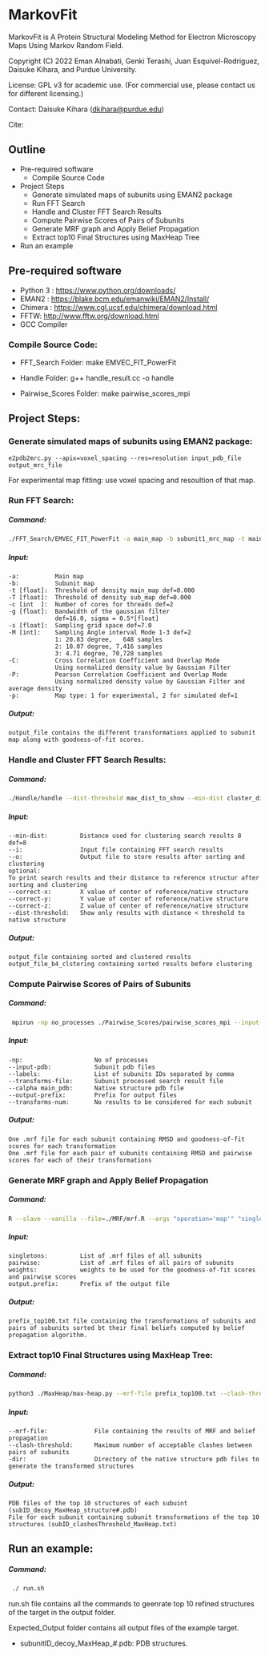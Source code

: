 # MarkovFit
MarkovFit is A Protein Structural Modeling Method for Electron Microscopy Maps Using Markov Random Field.

Copyright (C) 2022 Eman Alnabati, Genki Terashi, Juan Esquivel-Rodriguez, Daisuke Kihara, and Purdue University.

License: GPL v3 for academic use. (For commercial use, please contact us for different licensing.)

Contact: Daisuke Kihara (dkihara@purdue.edu)

Cite:
## Outline
- Pre-required software
    - Compile Source Code
- Project Steps
    - Generate simulated maps of subunits using EMAN2 package
    - Run FFT Search
    - Handle and Cluster FFT Search Results
    - Compute Pairwise Scores of Pairs of Subunits
    - Generate MRF graph and Apply Belief Propagation
    - Extract top10 Final Structures using MaxHeap Tree
- Run an example
    

## Pre-required software
- Python 3 : https://www.python.org/downloads/
- EMAN2 : https://blake.bcm.edu/emanwiki/EMAN2/Install/
- Chimera : https://www.cgl.ucsf.edu/chimera/download.html
- FFTW: http://www.fftw.org/download.html
- GCC Compiler

### Compile Source Code:
- FFT_Search Folder:
make EMVEC_FIT_PowerFit

- Handle Folder:
g++ handle_result.cc -o handle

- Pairwise_Scores Folder:
make pairwise_scores_mpi


## Project Steps:
### Generate simulated maps of subunits using EMAN2 package:
    e2pdb2mrc.py --apix=voxel_spacing --res=resolution input_pdb_file output_mrc_file

For experimental map fitting: use voxel spacing and resoultion of that map. 

### Run FFT Search:
##### Command:
```sh
./FFT_Search/EMVEC_FIT_PowerFit -a main_map -b subunit1_mrc_map -t main_map_contour_level -T subunit_map_contour_level -c no_processes -P true -M 2 -s voxel_space -p map_type > output_file
```

##### Input:
    -a:          Main map
    -b:          Subunit map
    -t [float]:  Threshold of density main_map def=0.000
    -T [float]:  Threshold of density sub_map def=0.000
    -c [int  ]:  Number of cores for threads def=2
    -g [float]:  Bandwidth of the gaussian filter
                 def=16.0, sigma = 0.5*[float]
    -s [float]:  Sampling grid space def=7.0
    -M [int]:    Sampling Angle interval Mode 1-3 def=2
                 1: 20.83 degree,   648 samples
                 2: 10.07 degree, 7,416 samples
                 3: 4.71 degree, 70,728 samples
    -C:          Cross Correlation Coefficient and Overlap Mode 
                 Using normalized density value by Gaussian Filter
    -P:          Pearson Correlation Coefficient and Overlap Mode 
                 Using normalized density value by Gaussian Filter and average density
    -p:          Map type: 1 for experimental, 2 for simulated def=1 
           
##### Output:
    output_file contains the different transformations applied to subunit map along with goodness-of-fit scores. 

### Handle and Cluster FFT Search Results:
##### Command:
```sh
./Handle/handle --dist-threshold max_dist_to_show --min-dist cluster_dist_thrshold --correct-x center_x --correct-y center_y --correct-z center_z --i input_file --o output_file
```
##### Input:
    --min-dist:         Distance used for clustering search results 8 def=8
    --i:                Input file containing FFT search results
    --o:                Output file to store results after sorting and clustering
    optional:
    To print search results and their distance to reference structur after sorting and clustering
    --correct-x:        X value of center of reference/native structure
    --correct-y:        Y value of center of reference/native structure 
    --correct-z:        Z value of center of reference/native structure 
    --dist-threshold:   Show only results with distance < threshold to native structure

##### Output:
    output_file containing sorted and clustered results 
    output_file_b4_clstering containing sorted results before clustering

### Compute Pairwise Scores of Pairs of Subunits
##### Command:
```sh
 mpirun -np no_processes ./Pairwise_Scores/pairwise_scores_mpi --input-pdb subunit1_pdb ... --input-pdb subunitN_pdb --labels A,B,C --transforms-file sub1_processed_search_result_file --transforms-file subN_processed_search_result_file  --calpha main_pdb --transforms-num no_results_per_subunit
```
##### Input:
    -np:                    No of processes
    --input-pdb:            Subunit pdb files
    --labels:               List of subunits IDs separated by comma
    --transforms-file:      Subunit processed search result file 
    --calpha main_pdb:      Native structure pdb file
    --output-prefix:        Prefix for output files
    --transforms-num:       No results to be considered for each subunit

##### Output:
    One .mrf file for each subunit containing RMSD and goodness-of-fit scores for each transformation
    One .mrf file for each pair of subunits containing RMSD and pairwise scores for each of their transformations
    
### Generate MRF graph and Apply Belief Propagation
##### Command:
```sh
R --slave --vanilla --file=./MRF/mrf.R --args "operation='map'" "singletons=c('sub1.mrf',...,'subN.mrf')" "pairwise=c('sub1-sub2.mrf','sub1-sub3.mrf',...,'sub(N-1)-subN.mrf')" "weights=potential.collection.weights(CC=0.5,Overlap=0.9,PhysicsScore=1,no_clashes=0.8)" "output.prefix='mrf'"
```
##### Input:
    singletons:         List of .mrf files of all subunits
    pairwise:           List of .mrf files of all pairs of subunits
    weights:            weights to be used for the goodness-of-fit scores and pairwise scores  
    output.prefix:      Prefix of the output file

##### Output:
    prefix_top100.txt file containing the transformations of subunits and pairs of subunits sorted bt their final beliefs computed by belief propagation algorithm.

### Extract top10 Final Structures using MaxHeap Tree:
##### Command:
```sh
python3 ./MaxHeap/max-heap.py --mrf-file prefix_top100.txt --clash-threshold no_clashes -dir pdb_dir
```
##### Input:
    --mrf-file:             File containing the results of MRF and belief propagation 
    --clash-threshold:      Maximum number of acceptable clashes between pairs of subunits
    -dir:                   Directory of the native structure pdb files to generate the transformed structures   

##### Output:
    PDB files of the top 10 structures of each subuint (subID_decoy_MaxHeap_structure#.pdb)
    File for each subunit containing subunit transformations of the top 10 structures (subID_clashesThreshold_MaxHeap.txt)
    
## Run an example:
##### Command:
```sh
 ./ run.sh
```
run.sh file contains all the commands to geenrate top 10 refined structures of the target in the output folder.

Expected_Output folder contains all output files of the example target. 
- subunitID_decoy_MaxHeap_#.pdb: PDB structures.

